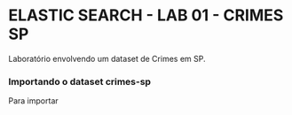# ELASTIC SEARCH - LAB 01 - CRIMES SP

Laboratório envolvendo um dataset de Crimes em SP.

### Importando o dataset crimes-sp

Para importar